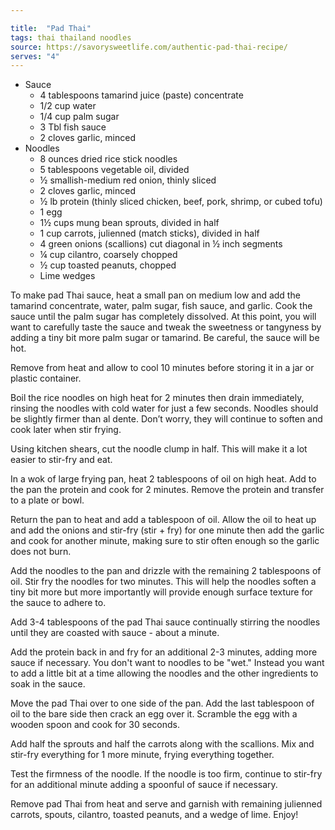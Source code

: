 ```yaml
---

title:  "Pad Thai"
tags: thai thailand noodles
source: https://savorysweetlife.com/authentic-pad-thai-recipe/
serves: "4"
---
```

* Sauce
  * 4 tablespoons tamarind juice (paste) concentrate
  * 1/2 cup water
  * 1/4 cup palm sugar
  * 3 Tbl fish sauce
  * 2 cloves garlic, minced
* Noodles
  * 8 ounces dried rice stick noodles
  * 5 tablespoons vegetable oil, divided
  * ½ smallish-medium red onion, thinly sliced
  * 2 cloves garlic, minced
  * ½ lb protein (thinly sliced chicken, beef, pork, shrimp, or cubed tofu)
  * 1 egg
  * 1½ cups mung bean sprouts, divided in half
  * 1 cup carrots, julienned (match sticks), divided in half
  * 4 green onions (scallions) cut diagonal in ½ inch segments
  * ¼ cup cilantro, coarsely chopped
  * ½ cup toasted peanuts, chopped
  * Lime wedges

To make pad Thai sauce, heat a small pan on medium low and add the tamarind concentrate, water, palm sugar, fish sauce, and garlic. Cook the sauce until the palm sugar has completely dissolved. At this point, you will want to carefully taste the sauce and tweak the sweetness or tangyness by adding a tiny bit more palm sugar or tamarind. Be careful, the sauce will be hot.

Remove from heat and allow to cool 10 minutes before storing it in a jar or plastic container.

Boil the rice noodles on high heat for 2 minutes then drain immediately, rinsing the noodles with cold water for just a few seconds. Noodles should be slightly firmer than al dente. Don’t worry, they will continue to soften and cook later when stir frying.

Using kitchen shears, cut the noodle clump in half. This will make it a lot easier to stir-fry and eat.

In a wok of large frying pan, heat 2 tablespoons of oil on high heat. Add to the pan the protein and cook for 2 minutes. Remove the protein and transfer to a plate or bowl.

Return the pan to heat and add a tablespoon of oil. Allow the oil to heat up and add the onions and stir-fry (stir + fry) for one minute then add the garlic and cook for another minute, making sure to stir often enough so the garlic does not burn.

Add the noodles to the pan and drizzle with the remaining 2 tablespoons of oil. Stir fry the noodles for two minutes. This will help the noodles soften a tiny bit more but more importantly will provide enough surface texture for the sauce to adhere to.

Add 3-4 tablespoons of the pad Thai sauce continually stirring the noodles until they are coasted with sauce - about a minute.

Add the protein back in and fry for an additional 2-3 minutes, adding more sauce if necessary. You don't want to noodles to be "wet." Instead you want to add a little bit at a time allowing the noodles and the other ingredients to soak in the sauce.

Move the pad Thai over to one side of the pan. Add the last tablespoon of oil to the bare side then crack an egg over it. Scramble the egg with a wooden spoon and cook for 30 seconds.

Add half the sprouts and half the carrots along with the scallions. Mix and stir-fry everything for 1 more minute, frying everything together.

Test the firmness of the noodle. If the noodle is too firm, continue to stir-fry for an additional minute adding a spoonful of sauce if necessary.

Remove pad Thai from heat and serve and garnish with remaining julienned carrots, spouts, cilantro, toasted peanuts, and a wedge of lime. Enjoy!
